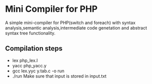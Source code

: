 # Mini Compiler for PHP
A simple mini-compiler for PHP(switch and foreach) with syntax analysis,semantic analysis,intermediate code genetation and abstract syntax tree functionality.
## Compilation steps
* lex php_lex.l
* yacc php_yacc.y
* gcc lex.yyc y.tab.c -o run
* ./run
 Make sure that input is stored in input.txt
